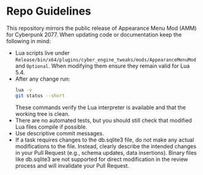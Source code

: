 # Repo Guidelines

This repository mirrors the public release of Appearance Menu Mod (AMM) for Cyberpunk 2077. When updating code or documentation keep the following in mind:

- Lua scripts live under `Release/bin/x64/plugins/cyber_engine_tweaks/mods/AppearanceMenuMod` and `Optional`.  When modifying them ensure they remain valid for Lua 5.4.
- After any change run:
  ```bash
  lua -v
  git status --short
  ```
  These commands verify the Lua interpreter is available and that the working tree is clean.
- There are no automated tests, but you should still check that modified Lua files compile if possible.
- Use descriptive commit messages.
- If a task requires changes to the db.sqlite3 file, do not make any actual modifications to the file. Instead, clearly describe the intended changes in your Pull Request (e.g., schema updates, data insertions). Binary files like db.sqlite3 are not supported for direct modification in the review process and will invalidate your Pull Request.

